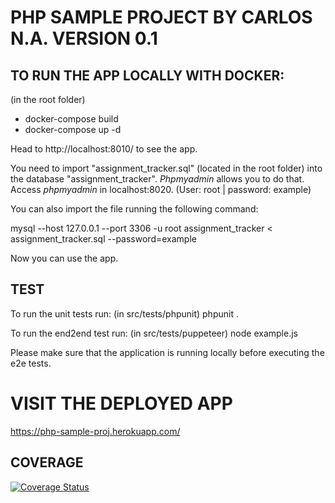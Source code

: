 # PHP SAMPLE PROJECT BY CARLOS N.A. VERSION 0.1


## TO RUN THE APP LOCALLY WITH DOCKER:

(in the root folder)
- docker-compose build
- docker-compose up -d 

Head to http://localhost:8010/ to see the app.

You need to import "assignment_tracker.sql" (located in the root folder) into the database "assignment_tracker".
*Phpmyadmin* allows you to do that. 
Access *phpmyadmin* in localhost:8020. (User: root | password: example)

You can also import the file running the following command: 

mysql --host 127.0.0.1 --port 3306 -u root assignment_tracker < assignment_tracker.sql --password=example 

Now you can use the app.

## TEST

To run the unit tests run: (in src/tests/phpunit) phpunit .

To run the end2end test run: (in src/tests/puppeteer) node example.js 

Please make sure that the application is running locally before executing the e2e tests.

# VISIT THE DEPLOYED APP

https://php-sample-proj.herokuapp.com/

## COVERAGE

[![Coverage Status](https://coveralls.io/repos/github/carnuare/phpProj/badge.svg?branch=main)](https://coveralls.io/github/carnuare/phpProj?branch=develop)
